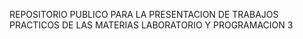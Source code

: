 REPOSITORIO PUBLICO PARA LA PRESENTACION DE TRABAJOS PRACTICOS DE LAS MATERIAS LABORATORIO Y PROGRAMACION 3
